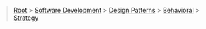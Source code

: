 > [Root](../../../../index.md) > [Software Development](<../../../Software Development.md>) > [Design Patterns](<../../Design Patterns.md>) > [Behavioral](../Behavioral.md) > [Strategy](Strategy.md)

